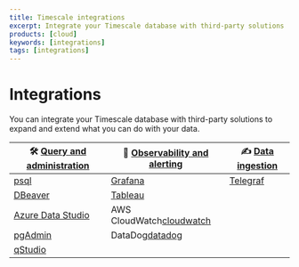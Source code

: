 ```yaml
---
title: Timescale integrations
excerpt: Integrate your Timescale database with third-party solutions
products: [cloud]
keywords: [integrations]
tags: [integrations]
---
```



# Integrations

You can integrate your Timescale database with third-party solutions to expand
and extend what you can do with your data.

|&#x1F6E0; [Query and administration][query-admin]|&#x1F50E; [Observability and alerting][observability-alerting]|&#x270D; [Data ingestion][data-ingest]
|-|-|-|
|[psql][psql]|[Grafana][grafana]|[Telegraf][telegraf]|
|[DBeaver][dbeaver]|[Tableau][tableau]||
|[Azure Data Studio][ads]|AWS CloudWatch[cloudwatch]||
|[pgAdmin][pgadmin]|DataDog[datadog]||
|[qStudio][qstudio]|||

[query-admin]: /use-timescale/:currentVersion:/integrations/query-admin/
[observability-alerting]: /use-timescale/:currentVersion:/integrations/observability-alerting/
[data-ingest]: /use-timescale/:currentVersion:/integrations/data-ingest/
[psql]: /use-timescale/:currentVersion:/integrations/query-admin/psql/
[dbeaver]: /use-timescale/:currentVersion:/integrations/query-admin/dbeaver/
[ads]: /use-timescale/:currentVersion:/integrations/query-admin/azure-data-studio/
[pgadmin]: /use-timescale/:currentVersion:/integrations/query-admin/pgadmin/
[qstudio]: /use-timescale/:currentVersion:/integrations/query-admin/qstudio/
[grafana]: /use-timescale/:currentVersion:/integrations/observability-alerting/grafana/
[telegraf]: /use-timescale/:currentVersion:/integrations/data-ingest/telegraf/
[tableau]: /use-timescale/:currentVersion:/integrations/observability-alerting/tableau/
[cloudwatch]: /use-timescale/:currentVersion:/integrations/observability-alerting/aws-cloudwatch/
[datadog]: /use-timescale/:currentVersion:/integrations/observability-alerting/datadog/
